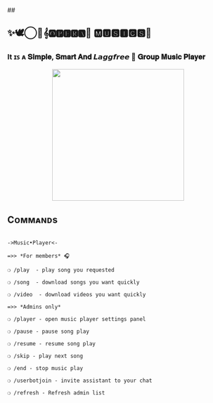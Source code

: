 
##<h2 align="centre">✨🕊️⃝🌹𝄞🅾🅿🅴🆁🅰🥀 🅼🆄🆂🅸🅲🆂🎸</h2>

### It ɪꜱ ᴀ 𝐒𝐢𝐦𝐩𝐥𝐞, 𝐒𝐦𝐚𝐫𝐭 𝐀𝐧𝐝 𝙇𝙖𝙜𝙜𝙛𝙧𝙚𝙚 🎵 𝐆𝐫𝐨𝐮𝐩 𝐌𝐮𝐬𝐢𝐜 𝐏𝐥𝐚𝐲𝐞𝐫

<p align="center"><a href="https://t.me/operamusicsupport"><img src="https://telegra.ph/file/75efde256bc0ef9e7fe4d.jpg" width="300"></a></p>

## Cᴏᴍᴍᴀɴᴅs

```

->Music•Player<-

=>> *For members* 🎧 

❍ /play  - play song you requested

❍ /song  - download songs you want quickly

❍ /video  - download videos you want quickly

=>> *Admins only*

❍ /player - open music player settings panel

❍ /pause - pause song play

❍ /resume - resume song play

❍ /skip - play next song

❍ /end - stop music play

❍ /userbotjoin - invite assistant to your chat

❍ /refresh - Refresh admin list




